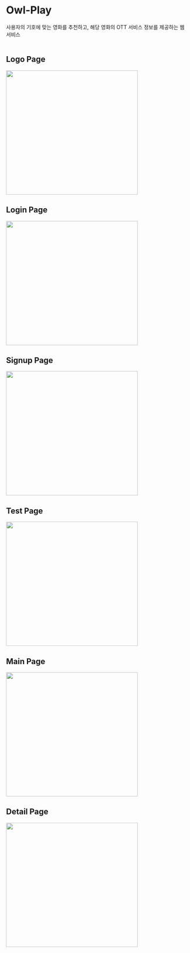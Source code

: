 <h1>Owl-Play</h1>
사용자의 기호에 맞는 영화를 추천하고, 해당 영화의 OTT 서비스 정보를 제공하는 웹 서비스
<br><br>
<h2>Logo Page</h2>
<img src=https://github.com/DooHongKm/OwlPlay-FE/assets/127850414/83136b71-b67c-47bf-a7d1-60a826eca14b width=360 height=340>
<h2>Login Page</h2>
<img src=https://github.com/DooHongKm/OwlPlay-FE/assets/127850414/3118c6eb-de53-4f4a-bede-8e8ff35159b7 width=360 height=340>
<h2>Signup Page</h2>
<img src=https://github.com/DooHongKm/OwlPlay-FE/assets/127850414/8442e812-e452-4546-ad12-e8eebe8d6146 width=360 height=340>
<h2>Test Page</h2>
<img src=https://github.com/DooHongKm/OwlPlay-FE/assets/127850414/b69f3c89-7e19-46fa-ab5f-1d2f216e9dd1 width=360 height=340>
<h2>Main Page</h2>
<img src=https://github.com/DooHongKm/OwlPlay-FE/assets/127850414/ff64b16e-96a3-4e3c-b5db-a989fdddc9bd width=360 height=340>
<h2>Detail Page</h2>
<img src=https://github.com/DooHongKm/OwlPlay-FE/assets/127850414/c5a1fc05-f4c7-4ab5-b789-537753b19188 width=360 height=340>
